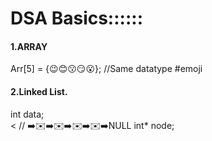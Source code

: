 <h1>DSA Basics::::::</h1>
<h4>1.ARRAY</h4>
        Arr[5] = {😉😊😗😏😮};    //Same datatype #emoji
<h4>2.Linked List.</h4>
    int data; <br>  <            // ➡️✉️➡️✉️➡️✉️➡️✉️➡️NULL 
    int* node;<br>
